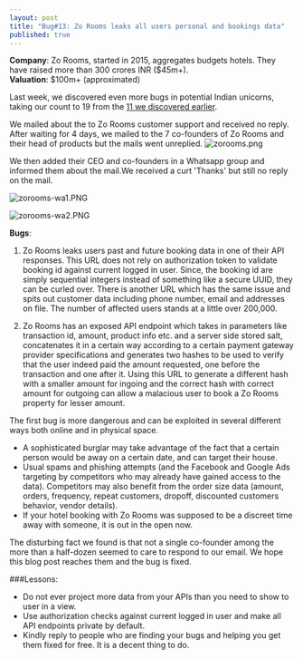 ```yaml
---
layout: post
title: "Bug#13: Zo Rooms leaks all users personal and bookings data"
published: true
---
```



**Company**: Zo Rooms, started in 2015, aggregates budgets hotels. They have raised more than 300 crores INR ($45m+).      
**Valuation**: $100m+ (approximated) 

Last week, we discovered even more bugs in potential Indian unicorns, taking our count to 19 from the [11 we discovered earlier](https://medium.com/@fallible/we-discovered-severe-bugs-in-11-startups-worth-3-billion-in-a-week-cf2a856edb94). 

We mailed about the to Zo Rooms customer support and received no reply. After waiting for 4 days, we mailed to the 7 co-founders of Zo Rooms and their head of products but the mails went unreplied.
![zorooms.png]({{site.baseurl}}/zorooms.png)

         
We then added their CEO and co-founders in a Whatsapp group and informed them about the mail.We received a curt 'Thanks' but still no reply on the mail.

     
![zorooms-wa1.PNG]({{site.baseurl}}/zorooms-wa1.PNG)

![zorooms-wa2.PNG]({{site.baseurl}}/zorooms-wa2.PNG)

     
          

**Bugs**:      

1. Zo Rooms leaks users past and future booking data in one of their API responses. This URL does not rely on authorization token to validate booking id against current logged in user. Since, the booking id are simply sequential integers instead of something like a secure UUID, they can be curled over.  There is another URL which has the same issue and spits out customer data including phone number, email and addresses on file. The number of affected users stands at a little over 200,000.

2. Zo Rooms has an exposed API endpoint which takes in parameters like transaction id, amount, product info etc. and a server side stored salt, concatenates it in a certain way according to a certain payment gateway provider specifications and generates two hashes to be used to verify that the user indeed paid the amount requested, one before the transaction and one after it. Using this URL to generate a different hash with a smaller amount for ingoing and the correct hash with correct amount for outgoing can allow a malacious user to book a Zo Rooms property for lesser amount.

The first bug is more dangerous and can be exploited in several different ways both online and in physical space.

- A sophisticated burglar may take advantage of the fact that a certain person would be away on a certain date, and can target their house.
- Usual spams and phishing attempts (and the Facebook and Google Ads targeting by competitors who may already have gained access to the data). Competitors may also benefit from the order size data (amount, orders, frequency, repeat customers, dropoff, discounted customers behavior, vendor details).
- If your hotel booking with Zo Rooms was supposed to be a discreet time away with someone, it is out in the open now.
       

The disturbing fact we found is that not a single co-founder among the more than a half-dozen seemed to care to respond to our email. We hope this blog post reaches them and the bug is fixed.


###Lessons:      
- Do not ever project more data from your APIs than you need to show to user in a view. 
- Use authorization checks against current logged in user and make all API endpoints private by default.
- Kindly reply to people who are finding your bugs and helping you get them fixed for free. It is a decent thing to do.
